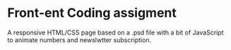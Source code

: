 # Front-ent Coding assigment
 
A responsive HTML/CSS page based on a .psd file with a bit of JavaScript to animate numbers and newslwtter subscription. 
